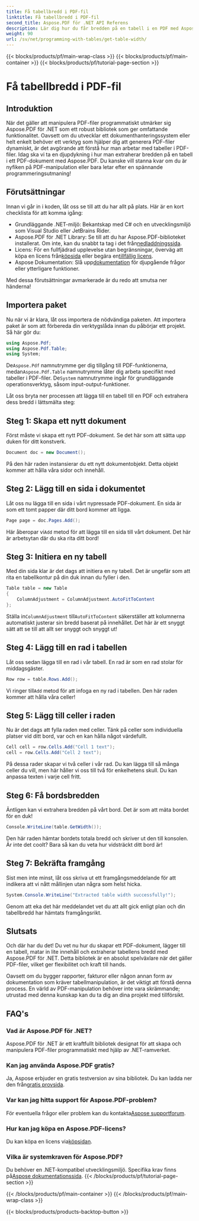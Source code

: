 ```yaml
---
title: Få tabellbredd i PDF-fil
linktitle: Få tabellbredd i PDF-fil
second_title: Aspose.PDF för .NET API Referens
description: Lär dig hur du får bredden på en tabell i en PDF med Aspose.PDF för .NET med denna steg-för-steg-guide.
weight: 90
url: /sv/net/programming-with-tables/get-table-width/
---
```


{{< blocks/products/pf/main-wrap-class >}}
{{< blocks/products/pf/main-container >}}
{{< blocks/products/pf/tutorial-page-section >}}

# Få tabellbredd i PDF-fil

## Introduktion

När det gäller att manipulera PDF-filer programmatiskt utmärker sig Aspose.PDF för .NET som ett robust bibliotek som ger omfattande funktionalitet. Oavsett om du utvecklar ett dokumenthanteringssystem eller helt enkelt behöver ett verktyg som hjälper dig att generera PDF-filer dynamiskt, är det avgörande att förstå hur man arbetar med tabeller i PDF-filer. Idag ska vi ta en djupdykning i hur man extraherar bredden på en tabell i ett PDF-dokument med Aspose.PDF. Du kanske vill stanna kvar om du är nyfiken på PDF-manipulation eller bara letar efter en spännande programmeringsutmaning!

## Förutsättningar

Innan vi går in i koden, låt oss se till att du har allt på plats. Här är en kort checklista för att komma igång:

- Grundläggande .NET-miljö: Bekantskap med C# och en utvecklingsmiljö som Visual Studio eller JetBrains Rider.
-  Aspose.PDF för .NET Library: Se till att du har Aspose.PDF-biblioteket installerat. Om inte, kan du snabbt ta tag i det från[nedladdningssida](https://releases.aspose.com/pdf/net/).
- Licens: För en fullfjädrad upplevelse utan begränsningar, överväg att köpa en licens från[köpsida](https://purchase.aspose.com/buy) eller begära en[tillfällig licens](https://purchase.aspose.com/temporary-license/).
-  Aspose Dokumentation: Slå upp[dokumentation](https://reference.aspose.com/pdf/net/) för djupgående frågor eller ytterligare funktioner.

Med dessa förutsättningar avmarkerade är du redo att smutsa ner händerna!

## Importera paket

Nu när vi är klara, låt oss importera de nödvändiga paketen. Att importera paket är som att förbereda din verktygslåda innan du påbörjar ett projekt. Så här gör du:

```csharp
using Aspose.Pdf;
using Aspose.Pdf.Table;
using System;
```

 De`Aspose.Pdf` namnutrymme ger dig tillgång till PDF-funktionerna, medan`Aspose.Pdf.Table` namnutrymme låter dig arbeta specifikt med tabeller i PDF-filer. De`System` namnutrymme ingår för grundläggande operationsverktyg, såsom input-output-funktioner.

Låt oss bryta ner processen att lägga till en tabell till en PDF och extrahera dess bredd i lättsmälta steg:

## Steg 1: Skapa ett nytt dokument

Först måste vi skapa ett nytt PDF-dokument. Se det här som att sätta upp duken för ditt konstverk.

```csharp
Document doc = new Document();
```

På den här raden instansierar du ett nytt dokumentobjekt. Detta objekt kommer att hålla våra sidor och innehåll.

## Steg 2: Lägg till en sida i dokumentet

Låt oss nu lägga till en sida i vårt nypressade PDF-dokument. En sida är som ett tomt papper där ditt bord kommer att ligga.

```csharp
Page page = doc.Pages.Add();
```

 Här åberopar vi`Add` metod för att lägga till en sida till vårt dokument. Det här är arbetsytan där du ska rita ditt bord!

## Steg 3: Initiera en ny tabell

Med din sida klar är det dags att initiera en ny tabell. Det är ungefär som att rita en tabellkontur på din duk innan du fyller i den.

```csharp
Table table = new Table
{
    ColumnAdjustment = ColumnAdjustment.AutoFitToContent
};
```

 Ställa in`ColumnAdjustment` till`AutoFitToContent` säkerställer att kolumnerna automatiskt justerar sin bredd baserat på innehållet. Det här är ett snyggt sätt att se till att allt ser snyggt och snyggt ut!

## Steg 4: Lägg till en rad i tabellen

Låt oss sedan lägga till en rad i vår tabell. En rad är som en rad stolar för middagsgäster.

```csharp
Row row = table.Rows.Add();
```

 Vi ringer till`Add` metod för att infoga en ny rad i tabellen. Den här raden kommer att hålla våra celler!

## Steg 5: Lägg till celler i raden

Nu är det dags att fylla raden med celler. Tänk på celler som individuella platser vid ditt bord, var och en kan hålla något värdefullt.

```csharp
Cell cell = row.Cells.Add("Cell 1 text");
cell = row.Cells.Add("Cell 2 text");
```

På dessa rader skapar vi två celler i vår rad. Du kan lägga till så många celler du vill, men här håller vi oss till två för enkelhetens skull. Du kan anpassa texten i varje cell fritt.

## Steg 6: Få bordsbredden

Äntligen kan vi extrahera bredden på vårt bord. Det är som att mäta bordet för en duk!

```csharp
Console.WriteLine(table.GetWidth());
```

Den här raden hämtar bordets totala bredd och skriver ut den till konsolen. Är inte det coolt? Bara så kan du veta hur vidsträckt ditt bord är!

## Steg 7: Bekräfta framgång

Sist men inte minst, låt oss skriva ut ett framgångsmeddelande för att indikera att vi nått mållinjen utan några som helst hicka.

```csharp
System.Console.WriteLine("Extracted table width successfully!");
```

Genom att eka det här meddelandet vet du att allt gick enligt plan och din tabellbredd har hämtats framgångsrikt.

## Slutsats

Och där har du det! Du vet nu hur du skapar ett PDF-dokument, lägger till en tabell, matar in lite innehåll och extraherar tabellens bredd med Aspose.PDF för .NET. Detta bibliotek är en absolut spelväxlare när det gäller PDF-filer, vilket ger flexibilitet och kraft till hands.

Oavsett om du bygger rapporter, fakturor eller någon annan form av dokumentation som kräver tabellmanipulation, är det viktigt att förstå denna process. En värld av PDF-manipulation behöver inte vara skrämmande; utrustad med denna kunskap kan du ta dig an dina projekt med tillförsikt. 

## FAQ's

### Vad är Aspose.PDF för .NET?  
Aspose.PDF för .NET är ett kraftfullt bibliotek designat för att skapa och manipulera PDF-filer programmatiskt med hjälp av .NET-ramverket.

### Kan jag använda Aspose.PDF gratis?  
 Ja, Aspose erbjuder en gratis testversion av sina bibliotek. Du kan ladda ner den från[gratis provsida](https://releases.aspose.com/).

### Var kan jag hitta support för Aspose.PDF-problem?  
 För eventuella frågor eller problem kan du kontakta[Aspose supportforum](https://forum.aspose.com/c/pdf/10).

### Hur kan jag köpa en Aspose.PDF-licens?  
 Du kan köpa en licens via[köpsidan](https://purchase.aspose.com/buy).

### Vilka är systemkraven för Aspose.PDF?  
Du behöver en .NET-kompatibel utvecklingsmiljö. Specifika krav finns på[Aspose dokumentationssida](https://reference.aspose.com/pdf/net/).
{{< /blocks/products/pf/tutorial-page-section >}}

{{< /blocks/products/pf/main-container >}}
{{< /blocks/products/pf/main-wrap-class >}}

{{< blocks/products/products-backtop-button >}}
